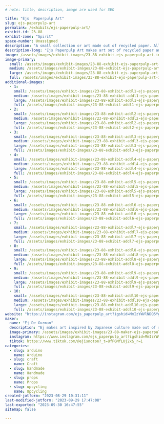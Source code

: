 ```yaml
---
# note: title, description, image are used for SEO

title: "Ejs  Paperpulp Art"
slug: ejs-paperpulp-art
permalink: /exhibits/ejs-paperpulp-art/
exhibit-id: 23-88
exhibit-zone: "Spirit"
space-number: Unassigned
description: "A small collection or art made out of recycled paper. All the work is inspired by Japanese culture."
description-long: "Ejs Paperpulp Art makes art out of recycled paper and other miscellaneous materials. His work is inspired by Japanese culture but are all of his own original design. This exhibit displays a set or samurai armor, various prop weapons, and multiple masks varying from big too small."
image: /assets/images/exhibit-images/23-88-exhibit-ejs-paperpulp-art-img-5489-large.jpeg
image-primary: 
  small: /assets/images/exhibit-images/23-88-exhibit-ejs-paperpulp-art-img-5489-small.jpeg
  medium: /assets/images/exhibit-images/23-88-exhibit-ejs-paperpulp-art-img-5489-medium.jpeg
  large: /assets/images/exhibit-images/23-88-exhibit-ejs-paperpulp-art-img-5489-large.jpeg
  full: /assets/images/exhibit-images/23-88-exhibit-ejs-paperpulp-art-img-5489-full.jpeg
additional-images: 
  - 1:
    small: /assets/images/exhibit-images/23-88-exhibit-addl1-ejs-paperpulp-art-img-5496-small.jpeg
    medium: /assets/images/exhibit-images/23-88-exhibit-addl1-ejs-paperpulp-art-img-5496-medium.jpeg
    large: /assets/images/exhibit-images/23-88-exhibit-addl1-ejs-paperpulp-art-img-5496-large.jpeg
    full: /assets/images/exhibit-images/23-88-exhibit-addl1-ejs-paperpulp-art-img-5496-full.jpeg
  - 2:
    small: /assets/images/exhibit-images/23-88-exhibit-addl2-ejs-paperpulp-art-img-5498-small.jpeg
    medium: /assets/images/exhibit-images/23-88-exhibit-addl2-ejs-paperpulp-art-img-5498-medium.jpeg
    large: /assets/images/exhibit-images/23-88-exhibit-addl2-ejs-paperpulp-art-img-5498-large.jpeg
    full: /assets/images/exhibit-images/23-88-exhibit-addl2-ejs-paperpulp-art-img-5498-full.jpeg
  - 3:
    small: /assets/images/exhibit-images/23-88-exhibit-addl3-ejs-paperpulp-art-img-5499-small.jpeg
    medium: /assets/images/exhibit-images/23-88-exhibit-addl3-ejs-paperpulp-art-img-5499-medium.jpeg
    large: /assets/images/exhibit-images/23-88-exhibit-addl3-ejs-paperpulp-art-img-5499-large.jpeg
    full: /assets/images/exhibit-images/23-88-exhibit-addl3-ejs-paperpulp-art-img-5499-full.jpeg
  - 4:
    small: /assets/images/exhibit-images/23-88-exhibit-addl4-ejs-paperpulp-art-img-5500-small.jpeg
    medium: /assets/images/exhibit-images/23-88-exhibit-addl4-ejs-paperpulp-art-img-5500-medium.jpeg
    large: /assets/images/exhibit-images/23-88-exhibit-addl4-ejs-paperpulp-art-img-5500-large.jpeg
    full: /assets/images/exhibit-images/23-88-exhibit-addl4-ejs-paperpulp-art-img-5500-full.jpeg
  - 5:
    small: /assets/images/exhibit-images/23-88-exhibit-addl5-ejs-paperpulp-art-img-5502-small.jpeg
    medium: /assets/images/exhibit-images/23-88-exhibit-addl5-ejs-paperpulp-art-img-5502-medium.jpeg
    large: /assets/images/exhibit-images/23-88-exhibit-addl5-ejs-paperpulp-art-img-5502-large.jpeg
    full: /assets/images/exhibit-images/23-88-exhibit-addl5-ejs-paperpulp-art-img-5502-full.jpeg
  - 6:
    small: /assets/images/exhibit-images/23-88-exhibit-addl6-ejs-paperpulp-art-img-5505-small.jpeg
    medium: /assets/images/exhibit-images/23-88-exhibit-addl6-ejs-paperpulp-art-img-5505-medium.jpeg
    large: /assets/images/exhibit-images/23-88-exhibit-addl6-ejs-paperpulp-art-img-5505-large.jpeg
    full: /assets/images/exhibit-images/23-88-exhibit-addl6-ejs-paperpulp-art-img-5505-full.jpeg
  - 7:
    small: /assets/images/exhibit-images/23-88-exhibit-addl7-ejs-paperpulp-art-img-5508-small.jpeg
    medium: /assets/images/exhibit-images/23-88-exhibit-addl7-ejs-paperpulp-art-img-5508-medium.jpeg
    large: /assets/images/exhibit-images/23-88-exhibit-addl7-ejs-paperpulp-art-img-5508-large.jpeg
    full: /assets/images/exhibit-images/23-88-exhibit-addl7-ejs-paperpulp-art-img-5508-full.jpeg
  - 8:
    small: /assets/images/exhibit-images/23-88-exhibit-addl8-ejs-paperpulp-art-img-5512-small.jpeg
    medium: /assets/images/exhibit-images/23-88-exhibit-addl8-ejs-paperpulp-art-img-5512-medium.jpeg
    large: /assets/images/exhibit-images/23-88-exhibit-addl8-ejs-paperpulp-art-img-5512-large.jpeg
    full: /assets/images/exhibit-images/23-88-exhibit-addl8-ejs-paperpulp-art-img-5512-full.jpeg
  - 9:
    small: /assets/images/exhibit-images/23-88-exhibit-addl9-ejs-paperpulp-art-img-5517-small.jpeg
    medium: /assets/images/exhibit-images/23-88-exhibit-addl9-ejs-paperpulp-art-img-5517-medium.jpeg
    large: /assets/images/exhibit-images/23-88-exhibit-addl9-ejs-paperpulp-art-img-5517-large.jpeg
    full: /assets/images/exhibit-images/23-88-exhibit-addl9-ejs-paperpulp-art-img-5517-full.jpeg
  - 10:
    small: /assets/images/exhibit-images/23-88-exhibit-addl10-ejs-paperpulp-art-img-5533-small.jpeg
    medium: /assets/images/exhibit-images/23-88-exhibit-addl10-ejs-paperpulp-art-img-5533-medium.jpeg
    large: /assets/images/exhibit-images/23-88-exhibit-addl10-ejs-paperpulp-art-img-5533-large.jpeg
    full: /assets/images/exhibit-images/23-88-exhibit-addl10-ejs-paperpulp-art-img-5533-full.jpeg
website: "https://instagram.com/ejs_paperpulp_art?igshid=MmIzYWVlNDQ5Yg=="
maker: 
  name: "Ej De Guzman"
  description: "Ej makes art inspired by Japanese culture made out of recycled paper based materials."
  image-primary: /assets/images/exhibit-images/23-88-maker-ejs-paperpulp-art-img-9650-medium.jpeg
  instagram: https://www.instagram.com/ejs_paperpulp_art?igshid=MmIzYWVlNDQ5Yg==
  tiktok: https://www.tiktok.com/@ejisnoton?_t=8fFGMfLUj2x&_r=1
categories: 
  - slug: arduino
    name: Arduino
  - slug: craft
    name: Craft
  - slug: handmade
    name: Handmade
  - slug: props
    name: Props
  - slug: upcycling
    name: Upcycling
created-jotform: "2023-08-29 10:31:11"
last-modified-jotform: "2023-09-29 17:47:08"
last-exported: "2023-09-30 16:47:55"
sitemap: false

---
```

